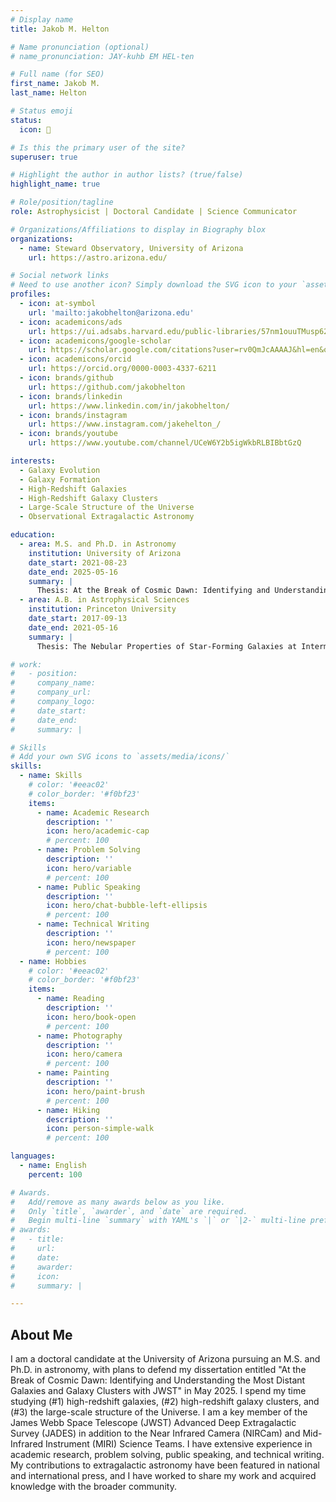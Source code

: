 ```yaml
---
# Display name
title: Jakob M. Helton

# Name pronunciation (optional)
# name_pronunciation: JAY-kuhb EM HEL-ten

# Full name (for SEO)
first_name: Jakob M.
last_name: Helton

# Status emoji
status:
  icon: 🌌

# Is this the primary user of the site?
superuser: true

# Highlight the author in author lists? (true/false)
highlight_name: true

# Role/position/tagline
role: Astrophysicist | Doctoral Candidate | Science Communicator

# Organizations/Affiliations to display in Biography blox
organizations:
  - name: Steward Observatory, University of Arizona
    url: https://astro.arizona.edu/

# Social network links
# Need to use another icon? Simply download the SVG icon to your `assets/media/icons/` folder.
profiles:
  - icon: at-symbol
    url: 'mailto:jakobhelton@arizona.edu'
  - icon: academicons/ads
    url: https://ui.adsabs.harvard.edu/public-libraries/57nm1ouuTMusp62fvjiXYg
  - icon: academicons/google-scholar
    url: https://scholar.google.com/citations?user=rv0QmJcAAAAJ&hl=en&oi=ao
  - icon: academicons/orcid
    url: https://orcid.org/0000-0003-4337-6211
  - icon: brands/github
    url: https://github.com/jakobhelton
  - icon: brands/linkedin
    url: https://www.linkedin.com/in/jakobhelton/
  - icon: brands/instagram
    url: https://www.instagram.com/jakehelton_/
  - icon: brands/youtube
    url: https://www.youtube.com/channel/UCeW6Y2b5igWkbRLBIBbtGzQ

interests:
  - Galaxy Evolution
  - Galaxy Formation
  - High-Redshift Galaxies
  - High-Redshift Galaxy Clusters
  - Large-Scale Structure of the Universe
  - Observational Extragalactic Astronomy

education:
  - area: M.S. and Ph.D. in Astronomy
    institution: University of Arizona
    date_start: 2021-08-23
    date_end: 2025-05-16
    summary: |
      Thesis: At the Break of Cosmic Dawn: Identifying and Understanding the Most Distant Galaxies and Galaxy Clusters with JWST (Advisors: Prof. Marcia Rieke and Prof. Kevin Hainline)
  - area: A.B. in Astrophysical Sciences
    institution: Princeton University
    date_start: 2017-09-13
    date_end: 2021-05-16
    summary: |
      Thesis: The Nebular Properties of Star-Forming Galaxies at Intermediate Redshifts from LEGA-C (Advisors: Prof. Allison Strom and Prof. Jenny Greene)

# work:
#   - position: 
#     company_name: 
#     company_url: 
#     company_logo: 
#     date_start: 
#     date_end: 
#     summary: |

# Skills
# Add your own SVG icons to `assets/media/icons/`
skills:
  - name: Skills
    # color: '#eeac02'
    # color_border: '#f0bf23'
    items:
      - name: Academic Research
        description: ''
        icon: hero/academic-cap
        # percent: 100
      - name: Problem Solving
        description: ''
        icon: hero/variable
        # percent: 100
      - name: Public Speaking
        description: ''
        icon: hero/chat-bubble-left-ellipsis
        # percent: 100
      - name: Technical Writing
        description: ''
        icon: hero/newspaper
        # percent: 100
  - name: Hobbies
    # color: '#eeac02'
    # color_border: '#f0bf23'
    items:
      - name: Reading
        description: ''
        icon: hero/book-open
        # percent: 100
      - name: Photography
        description: ''
        icon: hero/camera
        # percent: 100
      - name: Painting
        description: ''
        icon: hero/paint-brush
        # percent: 100
      - name: Hiking
        description: ''
        icon: person-simple-walk
        # percent: 100

languages:
  - name: English
    percent: 100

# Awards.
#   Add/remove as many awards below as you like.
#   Only `title`, `awarder`, and `date` are required.
#   Begin multi-line `summary` with YAML's `|` or `|2-` multi-line prefix and indent 2 spaces below.
# awards:
#   - title: 
#     url: 
#     date: 
#     awarder: 
#     icon: 
#     summary: |

---
```


## About Me

I am a doctoral candidate at the University of Arizona pursuing an M.S. and Ph.D. in astronomy, with plans to defend my dissertation entitled "At the Break of Cosmic Dawn: Identifying and Understanding the Most Distant Galaxies and Galaxy Clusters with JWST" in May 2025. I spend my time studying (#1) high-redshift galaxies, (#2) high-redshift galaxy clusters, and (#3) the large-scale structure of the Universe. I am a key member of the James Webb Space Telescope (JWST) Advanced Deep Extragalactic Survey (JADES) in addition to the Near Infrared Camera (NIRCam) and Mid-Infrared Instrument (MIRI) Science Teams. I have extensive experience in academic research, problem solving, public speaking, and technical writing. My contributions to extragalactic astronomy have been featured in national and international press, and I have worked to share my work and acquired knowledge with the broader community.
